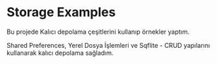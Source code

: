 # Storage Examples
Bu projede Kalıcı depolama çeşitlerini kullanıp örnekler yaptım.

Shared Preferences, Yerel Dosya İşlemleri ve Sqflite - CRUD yapılarını kullanarak kalıcı depolama sağladım.
